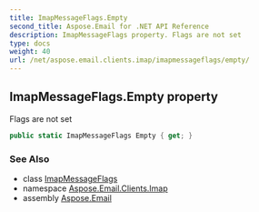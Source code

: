 ```yaml
---
title: ImapMessageFlags.Empty
second_title: Aspose.Email for .NET API Reference
description: ImapMessageFlags property. Flags are not set
type: docs
weight: 40
url: /net/aspose.email.clients.imap/imapmessageflags/empty/
---
```

## ImapMessageFlags.Empty property

Flags are not set

```csharp
public static ImapMessageFlags Empty { get; }
```

### See Also

* class [ImapMessageFlags](../)
* namespace [Aspose.Email.Clients.Imap](../../imapmessageflags/)
* assembly [Aspose.Email](../../../)



